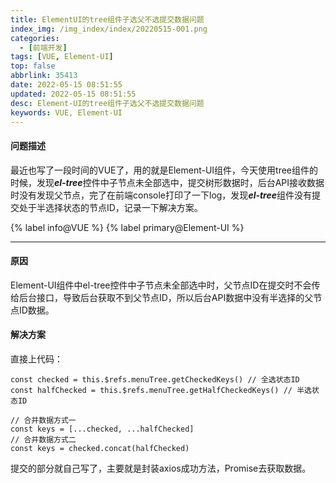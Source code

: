 ```yaml
---
title: ElementUI的tree组件子选父不选提交数据问题
index_img: /img_index/index/20220515-001.png
categories:
  - [前端开发]
tags: [VUE, Element-UI]
top: false
abbrlink: 35413
date: 2022-05-15 08:51:55
updated: 2022-05-15 08:51:55
desc: Element-UI的tree组件子选父不选提交数据问题
keywords: VUE, Element-UI
---
```



#### 问题描述

最近也写了一段时间的VUE了，用的就是Element-UI组件，今天使用tree组件的时候，发现***el-tree***控件中子节点未全部选中，提交树形数据时，后台API接收数据时没有发现父节点，完了在前端console打印了一下log，发现***el-tree***组件没有提交处于半选择状态的节点ID，记录一下解决方案。

{% label info@VUE %} {% label primary@Element-UI %}

<!--more-->
<hr />

#### 原因

Element-UI组件中el-tree控件中子节点未全部选中时，父节点ID在提交时不会传给后台接口，导致后台获取不到父节点ID，所以后台API数据中没有半选择的父节点ID数据。

#### 解决方案

直接上代码：
```
const checked = this.$refs.menuTree.getCheckedKeys() // 全选状态ID
const halfChecked = this.$refs.menuTree.getHalfCheckedKeys() // 半选状态ID

// 合并数据方式一
const keys = [...checked, ...halfChecked]
// 合并数据方式二
const keys = checked.concat(halfChecked)
```
提交的部分就自己写了，主要就是封装axios成功方法，Promise去获取数据。
